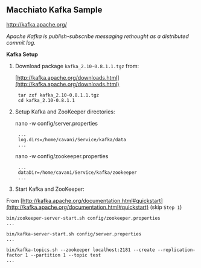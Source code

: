 Macchiato Kafka Sample
----------------------

http://kafka.apache.org/

*Apache Kafka is publish-subscribe messaging rethought as a distributed commit log.*


**Kafka Setup**

1. Download package `kafka_2.10-0.8.1.1.tgz` from:

    [http://kafka.apache.org/downloads.html](http://kafka.apache.org/downloads.html)
    
        tar zxf kafka_2.10-0.8.1.1.tgz
        cd kafka_2.10-0.8.1.1

2. Setup Kafka and ZooKeeper directories:

    nano -w config/server.properties
    
        ...
        log.dirs=/home/cavani/Service/kafka/data
        ...
        
    nano -w config/zookeeper.properties
    
        ...
        dataDir=/home/cavani/Service/kafka/zookeeper
        ...
        
3. Start Kafka and ZooKeeper:

From [http://kafka.apache.org/documentation.html#quickstart](http://kafka.apache.org/documentation.html#quickstart) (skip `Step 1`)

    bin/zookeeper-server-start.sh config/zookeeper.properties
    ...
    
    bin/kafka-server-start.sh config/server.properties
    ...
    
    bin/kafka-topics.sh --zookeeper localhost:2181 --create --replication-factor 1 --partition 1 --topic test
    ...
